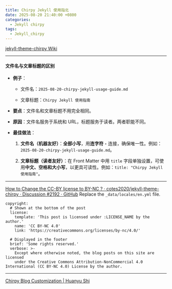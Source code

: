 ```yaml
---
title: Chirpy Jekyll 使用指北
date: 2025-08-20 21:40:00 +0800
categories:
  - Jekyll chirpy
tags:
  - Jekyll_chirpy
---
```

[jekyll-theme-chirpy Wiki](https://github.com/cotes2020/jekyll-theme-chirpy/wiki)

---

#### 文件名与文章标题的区别

- **例子**：
    
    - 文件名：`2025-08-20-chirpy-jekyll-usage-guide.md`
        
    - 文章标题：`Chirpy Jekyll 使用指南`
        
- **要点**：文件名和文章标题不用完全相同。
    
- **原因**：文件名服务于系统和 URL，标题服务于读者。两者职能不同。
    
- **最佳做法**：
    
    1. **文件名（机器友好）**：**全部小写**，用**连字符 `-`** 连接，确保唯一性。例如：`2025-08-20-chirpy-jekyll-usage-guide.md`。
        
    2. **文章标题（读者友好）**：在 Front Matter 中用 `title` 字段单独设置，可使用**中文、空格和大小写**，以更具可读性。例如：`title: "Chirpy Jekyll 使用指南"`。
        

---

[How to Change the CC-BY license to BY-NC ? · cotes2020/jekyll-theme-chirpy · Discussion #2192 · GitHub](https://github.com/cotes2020/jekyll-theme-chirpy/discussions/2192)
Replace the `_data/locales/en.yml` file.
```
copyright:
  # Shown at the bottom of the post
  license:
    template: 'This post is licensed under :LICENSE_NAME by the author.'
    name: 'CC BY-NC 4.0'
    link: 'https://creativecommons.org/licenses/by-nc/4.0/'

  # Displayed in the footer
  brief: 'Some rights reserved.'
  verbose: >-
    Except where otherwise noted, the blog posts on this site are licensed
    under the Creative Commons Attribution-NonCommercial 4.0 International (CC BY-NC 4.0) License by the author.
```

---

[Chirpy Blog Customization | Huanyu Shi](https://huanyushi.github.io/posts/chirpy-blog-customization/)